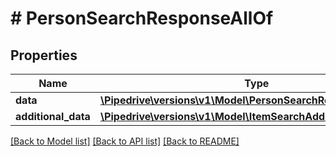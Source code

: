 # # PersonSearchResponseAllOf

## Properties

Name | Type | Description | Notes
------------ | ------------- | ------------- | -------------
**data** | [**\Pipedrive\versions\v1\Model\PersonSearchResponseAllOfData**](PersonSearchResponseAllOfData.md) |  |
**additional_data** | [**\Pipedrive\versions\v1\Model\ItemSearchAdditionalData**](ItemSearchAdditionalData.md) |  |

[[Back to Model list]](../../README.md#models) [[Back to API list]](../../README.md#endpoints) [[Back to README]](../../README.md)
